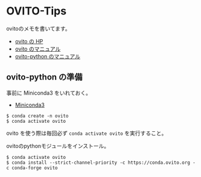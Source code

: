 # OVITO-Tips
ovitoのメモを書いてます。

- [ovito の HP](https://www.ovito.org/)
- [ovito のマニュアル](https://www.ovito.org/docs/current/)
- [ovito-python のマニュアル](https://www.ovito.org/docs/current/python/)


## ovito-python の準備

事前に Miniconda3 をいれておく。

- [Miniconda3](https://docs.conda.io/en/latest/miniconda.html)

```
$ conda create -n ovito
$ conda activate ovito
```

ovito を使う際は毎回必ず `conda activate ovito` を実行すること。

ovitoのpythonモジュールをインストール。
```
$ conda activate ovito
$ conda install --strict-channel-priority -c https://conda.ovito.org -c conda-forge ovito
```
